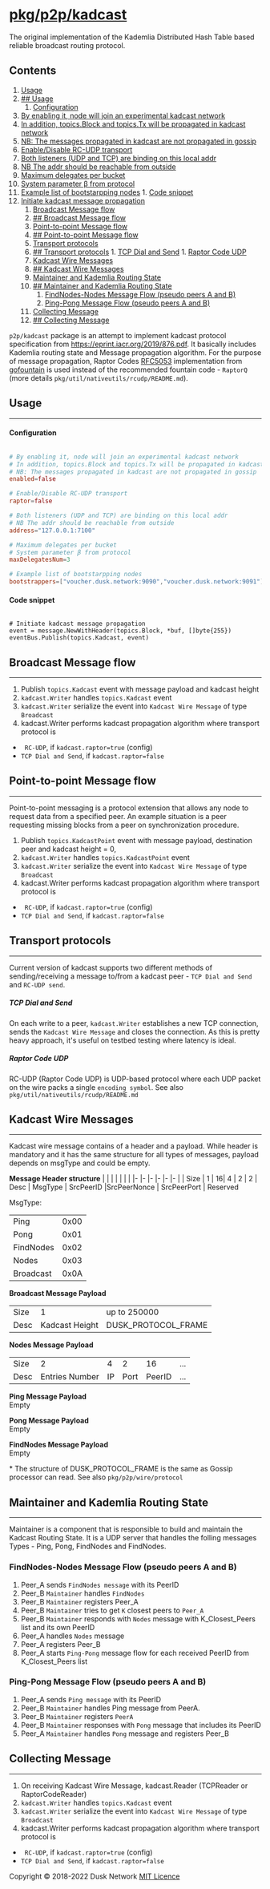 # [pkg/p2p/kadcast](./pkg/p2p/kadcast)

The original implementation of the Kademlia Distributed Hash Table based
reliable broadcast routing protocol.

<!-- ToC start -->
##  Contents

   1. [Usage](#usage)
   1. [## Usage](#-usage)
         1. [Configuration](#configuration)
1. [By enabling it, node will join an experimental kadcast network](#by-enabling-it-node-will-join-an-experimental-kadcast-network)
1. [In addition, topics.Block and topics.Tx will be propagated in kadcast network](#in-addition-topicsblock-and-topicstx-will-be-propagated-in-kadcast-network)
1. [NB: The messages propagated in kadcast are not propagated in gossip](#nb:-the-messages-propagated-in-kadcast-are-not-propagated-in-gossip)
1. [Enable/Disable RC-UDP transport](#enable/disable-rc-udp-transport)
1. [Both listeners (UDP and TCP) are binding on this local addr](#both-listeners-udp-and-tcp-are-binding-on-this-local-addr)
1. [NB The addr should be reachable from outside](#nb-the-addr-should-be-reachable-from-outside)
1. [Maximum delegates per bucket ](#maximum-delegates-per-bucket-)
1. [System parameter β from protocol](#system-parameter-β-from-protocol)
1. [Example list of bootstarpping nodes](#example-list-of-bootstarpping-nodes)
         1. [Code snippet](#code-snippet)
1. [Initiate kadcast message propagation](#initiate-kadcast-message-propagation)
   1. [Broadcast Message flow](#broadcast-message-flow)
   1. [## Broadcast Message flow](#-broadcast-message-flow)
   1. [Point-to-point Message flow](#point-to-point-message-flow)
   1. [## Point-to-point Message flow](#-point-to-point-message-flow)
   1. [Transport protocols](#transport-protocols)
   1. [## Transport protocols](#-transport-protocols)
            1. [TCP Dial and Send](#tcp-dial-and-send)
            1. [Raptor Code UDP](#raptor-code-udp)
   1. [Kadcast Wire Messages](#kadcast-wire-messages)
   1. [## Kadcast Wire Messages](#-kadcast-wire-messages)
   1. [Maintainer and Kademlia Routing State](#maintainer-and-kademlia-routing-state)
   1. [## Maintainer and Kademlia Routing State](#-maintainer-and-kademlia-routing-state)
      1. [FindNodes-Nodes Message Flow  (pseudo peers A and B)](#findnodes-nodes-message-flow--pseudo-peers-a-and-b)
      1. [Ping-Pong Message Flow (pseudo peers A and B)](#ping-pong-message-flow-pseudo-peers-a-and-b)
   1. [Collecting Message](#collecting-message)
   1. [## Collecting Message](#-collecting-message)
<!-- ToC end -->

`p2p/kadcast`  package is an attempt to implement kadcast protocol specification from https://eprint.iacr.org/2019/876.pdf. It basically includes  Kademlia routing state and Message propagation algorithm. For the purpose of message propagation, Raptor Codes  [RFC5053](https://tools.ietf.org/html/rfc5053)  implementation from [gofountain](https://github.com/google/gofountain/) is used instead of the recommended fountain code - `RaptorQ` (more details `pkg/util/nativeutils/rcudp/README.md`).

## Usage
--------------

#### Configuration
```toml

# By enabling it, node will join an experimental kadcast network
# In addition, topics.Block and topics.Tx will be propagated in kadcast network
# NB: The messages propagated in kadcast are not propagated in gossip
enabled=false

# Enable/Disable RC-UDP transport
raptor=false

# Both listeners (UDP and TCP) are binding on this local addr
# NB The addr should be reachable from outside
address="127.0.0.1:7100"

# Maximum delegates per bucket 
# System parameter β from protocol
maxDelegatesNum=3

# Example list of bootstarpping nodes
bootstrappers=["voucher.dusk.network:9090","voucher.dusk.network:9091"]

```

#### Code snippet

```golang

# Initiate kadcast message propagation
event = message.NewWithHeader(topics.Block, *buf, []byte{255})
eventBus.Publish(topics.Kadcast, event)
```

## Broadcast Message flow
--------------


1. Publish `topics.Kadcast` event with message payload and kadcast height
2. `kadcast.Writer` handles `topics.Kadcast` event
3. `kadcast.Writer` serialize the event into `Kadcast Wire Message` of type `Broadcast`
4. kadcast.Writer performs kadcast propagation algorithm where transport protocol is
- ` RC-UDP`, if `kadcast.raptor=true` (config)
- `TCP Dial and Send`, if `kadcast.raptor=false`

## Point-to-point Message flow
--------------

Point-to-point messaging is a protocol extension that allows any node to request data from a specified peer. An example situation is a peer requesting missing blocks from a peer on synchronization procedure.

1. Publish `topics.KadcastPoint` event with message payload,  destination peer and kadcast height = 0,
2. `kadcast.Writer` handles `topics.KadcastPoint` event
3. `kadcast.Writer` serialize the event into `Kadcast Wire Message` of type `Broadcast`
4. kadcast.Writer performs kadcast propagation algorithm where transport protocol is
- ` RC-UDP`, if `kadcast.raptor=true` (config)
- `TCP Dial and Send`, if `kadcast.raptor=false`



## Transport protocols
--------------

Current version of kadcast supports two different methods of sending/receiving a message to/from a kadcast peer - `TCP Dial and Send` and `RC-UDP send`.

##### TCP Dial and Send

On each write to a peer, `kadcast.Writer` establishes a new TCP connection, sends the `Kadcast Wire Message` and closes the connection. As this is pretty heavy approach, it's useful on testbed testing where latency is ideal.

##### Raptor Code UDP

RC-UDP (Raptor Code UDP) is UDP-based protocol where each UDP packet on the wire packs a single `encoding symbol`.
See also  `pkg/util/nativeutils/rcudp/README.md`

## Kadcast Wire Messages
--------------

Kadcast wire message contains of a header and a payload. While header is mandatory and it has the same structure for all types of messages, payload depends on msgType and could be empty.

**Message Header structure**
|  	|  	|  |  	|	|	|
|-	|-	|-	|-	|-	|-	|
|  Size | 1	|  16|  4	| 2	| 2
| Desc | MsgType | SrcPeerID |SrcPeerNonce | SrcPeerPort | Reserved


MsgType:

|  	|  	|
|-	|-	|
| Ping | 0x00 |
| Pong | 0x01 |
| FindNodes | 0x02 |
| Nodes | 0x03 |
| Broadcast | 0x0A |


**Broadcast Message Payload**

|  	|  	|  	|
|-	| -	| -	|
|  Size	|  1 	|  up to 250000	|
|  Desc	| Kadcast Height | DUSK_PROTOCOL_FRAME

**Nodes Message Payload**

|  	|  	|  	|  	|  	|  	|
|-	| -	| -	|-	| -	| -	|
|  Size	|  2 	|  4	| 2 | 16 | ...
|  Desc	| Entries Number | IP | Port | PeerID| ...

**Ping Message Payload** \
Empty

**Pong Message Payload** \
Empty

**FindNodes Message Payload** \
Empty

\* The structure of DUSK_PROTOCOL_FRAME is the same as Gossip processor can read. See also `pkg/p2p/wire/protocol`


## Maintainer and Kademlia Routing State
--------------------

Maintainer is a component that is responsible to build and maintain the Kadcast Routing State. It is a UDP server that handles the folling messages Types - Ping, Pong, FindNodes and FindNodes.

### FindNodes-Nodes Message Flow  (pseudo peers A and B)

1. Peer_A sends `FindNodes message` with its PeerID
2. Peer_B `Maintainer` handles `FindNodes`
3. Peer_B `Maintainer` registers Peer_A
4. Peer_B `Maintainer` tries to get `K` closest peers to `Peer_A`
5. Peer_B `Maintainer` responds with `Nodes` message with K_Closest_Peers list and its own PeerID
6. Peer_A handles `Nodes` message
7. Peer_A registers Peer_B
7. Peer_A starts `Ping-Pong` message flow for each received PeerID from K_Closest_Peers list

### Ping-Pong Message Flow (pseudo peers A and B)

1. Peer_A sends `Ping message` with its PeerID
2. Peer_B `Maintainer` handles Ping message from PeerA.
3. Peer_B `Maintainer` registers `PeerA`
4. Peer_B `Maintainer` responses with `Pong` message that includes its PeerID
5. Peer_A `Maintainer` handles `Pong` message and registers Peer_B

## Collecting Message
--------------


1. On receiving Kadcast Wire Message, kadcast.Reader (TCPReader or RaptorCodeReader)
2. `kadcast.Writer` handles `topics.Kadcast` event
3. `kadcast.Writer` serialize the event into `Kadcast Wire Message` of type `Broadcast`
4. kadcast.Writer performs kadcast propagation algorithm where transport protocol is
- ` RC-UDP`, if `kadcast.raptor=true` (config)
- `TCP Dial and Send`, if `kadcast.raptor=false`

Copyright © 2018-2022 Dusk Network
[MIT Licence](https://github.com/dusk-network/dusk-blockchain/blob/master/LICENSE)
